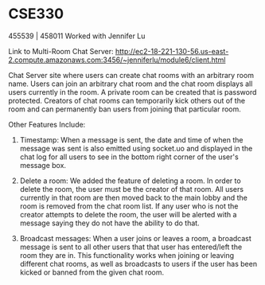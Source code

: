 # CSE330
455539 | 458011
Worked with Jennifer Lu

Link to Multi-Room Chat Server: http://ec2-18-221-130-56.us-east-2.compute.amazonaws.com:3456/~jenniferlu/module6/client.html

Chat Server site where users can create chat rooms with an arbitrary room name. Users can join an arbitrary chat room and the chat room displays all users currently in the room. A private room can be created that is password protected. Creators of chat rooms can temporarily kick others out of the room and can permanently ban users from joining that particular room.

Other Features Include:

1. Timestamp: When a message is sent, the date and time of when the message was sent is also emitted using socket.uo and displayed in the chat log for all users to see in the bottom right corner of the user's message box.

2. Delete a room: We added the feature of deleting a room. In order to delete the room, the user must be the creator of that room. All users currently in that room are then moved back to the main lobby and the room is removed from the chat room list.  If any user who is not the creator attempts to delete the room, the user will be alerted with a message saying they do not have the ability to do that.

3. Broadcast messages: When a user joins or leaves a room, a broadcast message is sent to all other users that that user has entered/left the room they are in.  This functionality works when joining or leaving different chat rooms, as well as broadcasts to users if the user has been kicked or banned from the given chat room.
